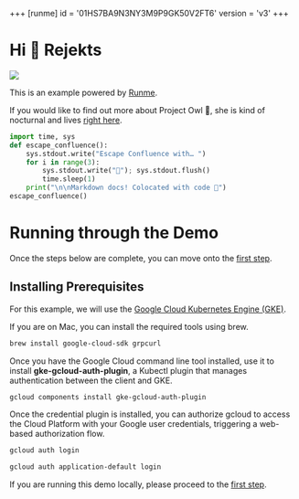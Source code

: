 +++
[runme]
id = '01HS7BA9N3NY3M9P9GK50V2FT6'
version = 'v3'
+++

# Hi 👋 Rejekts

[![](https://badgen.net/badge/Run%20with/Runme/5B3ADF?icon=https://runme.dev/img/logo.svg)](https://runme.dev/api/runme?repository=git%40github.com%3Astateful%2Frejekts-eu-2024.git&fileToOpen=README.md&command=setup)

This is an example powered by [Runme](https://runme.dev/).

If you would like to find out more about Project Owl 🦉, she is kind of
nocturnal and lives
[right here](https://github.com/stateful/runme/blob/main/internal/owl/README.md).

```python {"id":"01HS86N20MC53XVFSJWAN6S4F8","name":"escape-confluence"}
import time, sys
def escape_confluence():
    sys.stdout.write("Escape Confluence with… ")
    for i in range(3):
        sys.stdout.write("🥁"); sys.stdout.flush()
        time.sleep(1)
    print("\n\nMarkdown docs! Colocated with code 🎉")
escape_confluence()
```

# Running through the Demo

Once the steps below are complete, you can move onto the
[first step](docs/gapless.md).

## Installing Prerequisites

For this example, we will use the
[Google Cloud Kubernetes Engine (GKE)](https://cloud.google.com/kubernetes-engine).

If you are on Mac, you can install the required tools using brew.

```sh {"id":"01HMEBG1F55H9E2X46R47A8R7Q","name":"macos-deps"}
brew install google-cloud-sdk grpcurl
```

Once you have the Google Cloud command line tool installed, use it to install
**gke-gcloud-auth-plugin**, a Kubectl plugin that manages authentication between
the client and GKE.

```sh {"id":"01HMEBG1F55H9E2X46RB7K4TT1","name":"gcloud-deps"}
gcloud components install gke-gcloud-auth-plugin
```

Once the credential plugin is installed, you can authorize gcloud to access the
Cloud Platform with your Google user credentials, triggering a web-based
authorization flow.

```sh {"id":"01HMEBG1F55H9E2X46RD8RAVB7","name":"gcloud-login"}
gcloud auth login
```

```sh {"id":"01HR4WS98SM6SYM7W16N454E1X","name":"gcloud-login-app-default"}
gcloud auth application-default login
```

If you are running this demo locally, please proceed to the
[first step](docs/gapless.md).
